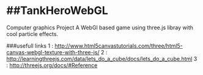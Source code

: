 ##TankHeroWebGL
=============
Computer graphics Project
A WebGl based game using three.js libray with cool particle effects.

###usefull links
1 : http://www.html5canvastutorials.com/three/html5-canvas-webgl-texture-with-three-js/
2 : http://learningthreejs.com/data/lets_do_a_cube/docs/lets_do_a_cube.html 
3 : http://threejs.org/docs/#Reference

